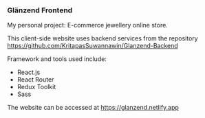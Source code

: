 ### Glänzend Frontend

My personal project: E-commerce jewellery online store.

This client-side website uses backend services from the repository https://github.com/KritapasSuwannawin/Glanzend-Backend

Framework and tools used include:

- React.js
- React Router
- Redux Toolkit
- Sass

The website can be accessed at https://glanzend.netlify.app
